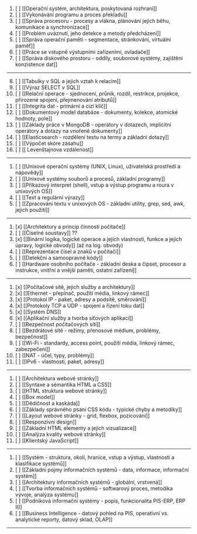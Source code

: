 1. [ ] [[Operační systém, architektura, poskytovaná rozhraní]]
2. [ ] [[Vykonávání programu a proces překladu]]
3. [ ] [[Správa procesoru - procesy a vlákna, plánování jejich běhu, komunikace a synchronizace]]
4. [ ] [[Problém uváznutí, jeho detekce a metody předcházení]]
5. [ ] [[Správa operační paměti - segmentace, stránkování, virtuální paměť]]
6. [ ] [[Práce se vstupně výstupními zařízeními, ovladače]]
7. [ ] [[Správa diskového prostoru - oddíly, souborové systémy, zajištění konzistence dat]]
---
8. [ ] [[Tabulky v SQL a jejich vztah k relacím]]
9. [ ] [[Výraz SELECT v SQL]]
10. [ ] [[Relační operace - sjednocení, průnik, rozdíl, restrikce, projekce, přirozené spojení, přejmenování atributů]]
11. [ ] [[Integrita dat - primární a cizí klíč]]
12. [ ] [[Dokumentový model databáze - dokumenty, kolekce, atomické hodnoty, pole]]
13. [ ] [[Základy práce v MongoDB - operátory v dotazech, implicitní operátory a dotazy na vnořené dokumenty]]
14. [ ] [[Elasticsearch - rozdělení textu na termy a základní dotazy]]
15. [ ] [[Výpočet skóre zásahu]]
16. [ ] [[ Levenštajnova vzdálenost]]
---
1. [ ] [[Unixové operační systémy (UNIX, Linux), uživatelská prostředí a nápovědy]]
2. [ ] [[Unixové systémy souborů a procesů, základní programy]]
3. [ ] [[Příkazový interpret (shell), vstup a výstup programu a roura v unixových OS]]
4. [ ] [[Text a regulární výrazy]]
5. [ ] [[Zpracování textu v unixových OS - základní utility, grep, sed, awk, jejich použití]]
---
1. [x] [[Architektury a princip činnosti počítače]]
2. [ ] [[Číselné soustavy]] ??
3. [x] [[Binární logika, logické operace a jejich vlastnosti, funkce a jejich úpravy, logické obvody]] (až na log. obvody)
4. [ ] [[Reprezentace čísel a znaků v počítači]]
5. [ ] [[Detekční a samoopravné kódy]]
6. [ ] [[Hardware osobního počítače - základní deska a čipset, procesor a instrukce, vnitřní a vnější paměti, ostatní zařízení]]
---
1. [x] [[Počítačové sítě, jejich služby a architektury]]
2. [x] [[Ethernet - přepínač, použití média, linkový rámec]]
3. [x] [[Protokol IP - paket, adresy a podsítě, směrování]]
4. [x] [[Protokoly TCP a UDP - spojení a řízení toku dat]]
5. [x] [[Systém DNS]]
6. [x] [[Aplikační služby a tvorba síťových aplikací]]
7. [ ] [[Bezpečnost počítačových sítí]]
8. [ ] [[Bezdrátové sítě - režimy, přenosové médium, problémy, bezpečnost]]
9. [ ] [[Wi-Fi - standardy, access point, použití média, linkový rámec, zabezpečení]]
10. [ ] [[NAT - účel, typy, problémy]]
11. [ ] [[IPv6 - vlastnosti, paket, adresy]]
---
1. [ ] [[Architektura webové stránky]]
2. [ ] [[Syntaxe a sémantika HTML a CSS]]
3. [ ] [[HTML struktura webové stránky]]
4. [ ] [[Box model]]
5. [ ] [[Dědičnost a kaskáda]]
6. [ ] [[Základy správného psaní CSS kódu - typické chyby a metodiky]]
7. [ ] [[Layout webové stránky - grid, flexbox, pozicování]]
8. [ ] [[Responzivní design]]
9. [ ] [[Základní HTML elementy a jejich vizualizace]]
10. [ ] [[Analýza kvality webové stránky]]
11. [ ] [[Klientský JavaScript]]
---
1. [ ] [[Systém - struktura, okolí, hranice, vstup a výstup, vlastnosti a klasifikace systémů]]
2. [ ] [[Základní pojmy informačních systémů - data, informace, informační systém]]
3. [ ] [[Architektury informačních systémů - globální, vrstvená]]
4. [ ] [[Tvorba informačních systémů - softwarový proces, metodika vývoje, analýza systému]]
5. [ ] [[Podniková informační systémy - popis, funkcionalita PIS-ERP, ERP II]]
6. [ ] [[Business Intelligence - datový pohled na PIS, operativní vs. analytické reporty, datový sklad, OLAP]]
---